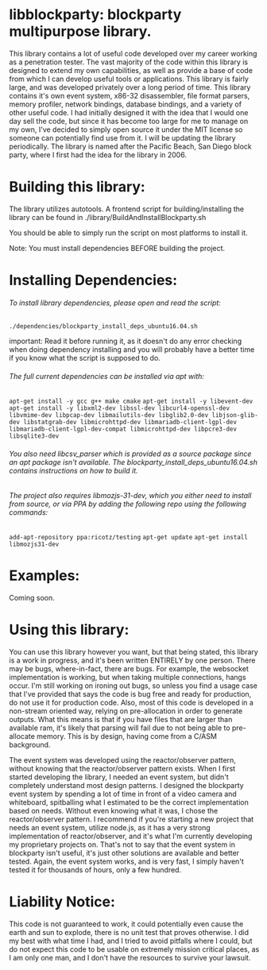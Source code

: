 # libblockparty: blockparty multipurpose library.  

This library contains a lot of useful code developed over my career working as a penetration tester.  The vast majority of the code within this library is designed to extend my own capabilities, as well as provide a base of code from which I can develop useful tools or applications.  This library is fairly large, and was developed privately over a long period of time.  This library contains it's own event system, x86-32 disassembler, file format parsers, memory profiler, network bindings, database bindings, and a variety of other useful code.  I had initially designed it with the idea that I would one day sell the code, but since it has become too large for me to manage on my own, I've decided to simply open source it under the MIT license so someone can potentially find use from it.  I will be updating the library periodically. The library is named after the Pacific Beach, San Diego block party, where I first had the idea for the library in 2006.


# Building this library:

The library utilizes autotools.  A frontend script for building/installing the library can be found in ./library/BuildAndInstallBlockparty.sh

You should be able to simply run the script on most platforms to install it.  

Note: You must install dependencies BEFORE building the project.  


# Installing Dependencies:

###### To install library dependencies, please open and read the script:

`./dependencies/blockparty_install_deps_ubuntu16.04.sh`

important: Read it before running it, as it doesn't do any error checking when doing dependency installing and you will probably have a better time if you know what the script is supposed to do.  

###### The full current dependencies can be installed via apt with:

`apt-get install -y gcc g++ make cmake`
`apt-get install -y libevent-dev`
`apt-get install -y libxml2-dev libssl-dev libcurl4-openssl-dev libvmime-dev libpcap-dev libmailutils-dev libglib2.0-dev libjson-glib-dev libstatgrab-dev libmicrohttpd-dev libmariadb-client-lgpl-dev libmariadb-client-lgpl-dev-compat libmicrohttpd-dev libpcre3-dev libsqlite3-dev`


###### You also need libcsv_parser which is provided as a source package since an apt package isn't available.  The blockparty_install_deps_ubuntu16.04.sh contains instructions on how to build it.

###### The project also requires libmozjs-31-dev, which you either need to install from source, or via PPA by adding the following repo using the following commands:

`add-apt-repository ppa:ricotz/testing`
`apt-get update`
`apt-get install libmozjs31-dev`


# Examples:

Coming soon.

# Using this library:

You can use this library however you want, but that being stated, this library is a work in progress, and it's been written ENTIRELY by one person.  There may be bugs, where-in-fact, there are bugs.  For example, the websocket implementation is working, but when taking multiple connections, hangs occur.  I'm still working on ironing out bugs, so unless you find a usage case that I've provided that says the code is bug free and ready for production, do not use it for production code.  Also, most of this code is developed in a non-stream oriented way, relying on pre-allocation in order to generate outputs.  What this means is that if you have files that are larger than available ram, it's likely that parsing will fail due to not being able to pre-allocate memory.  This is by design, having come from a C/ASM background.  

The event system was developed using the reactor/observer pattern, without knowing that the reactor/observer pattern exists.  When I first started developing the library, I needed an event system, but didn't completely understand most design patterns.  I designed the blockparty event system by spending a lot of time in front of a video camera and whiteboard, spitballing what I estimated to be the correct implementation based on needs.  Without even knowing what it was, I chose the reactor/observer pattern.  I recommend if you're starting a new project that needs an event system, utilize node.js, as it has a very strong implementation of reactor/observer, and it's what I'm currently developing my proprietary projects on.  That's not to say that the event system in blockparty isn't useful, it's just other solutions are available and better tested.  Again, the event system works, and is very fast, I simply haven't tested it for thousands of hours, only a few hundred.


# Liability Notice:

This code is not guaranteed to work, it could potentially even cause the earth and sun to explode, there is no unit test that proves otherwise.  I did my best with what time I had, and I tried to avoid pitfalls where I could, but do not expect this code to be usable on extremely mission critical places, as I am only one man, and I don't have the resources to survive your lawsuit.
